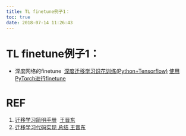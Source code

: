 ```yaml
---
title: TL finetune例子1：
toc: true
date: 2018-07-14 11:26:43
---
```

# TL finetune例子1：









* 深度网络的finetune  [深度迁移学习识花训练(Python+Tensorflow)](https://cosx.org/2017/10/transfer-learning/) [使用PyTorch进行finetune](https://github.com/miguelgfierro/sciblog_support/blob/master/A_Gentle_Introduction_to_Transfer_Learning/Intro_Transfer_Learning.ipynb)



# REF

1. [迁移学习简明手册](https://github.com/jindongwang/transferlearning-tutorial)  [王晋东](https://zhuanlan.zhihu.com/p/35352154)
2. [迁移学习代码实现 总结 王晋东](https://github.com/jindongwang/transferlearning/tree/master/code)
